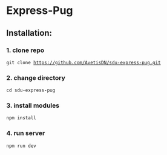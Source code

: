 # Express-Pug

## Installation:

### 1. clone repo
<code>git clone https://github.com/AvetisDN/sdu-express-pug.git
</code>

### 2. change directory
<code>cd sdu-express-pug
</code>

### 3. install modules
<code>npm install
</code>

### 4. run server
<code>npm run dev
</code>